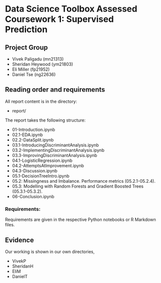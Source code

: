 # Data Science Toolbox Assessed Coursework 1: Supervised Prediction

## Project Group

- Vivek Paligadu (mn21313)
- Sheridan Heywood (ym21803)
- Eli Miller (fp21952)
- Daniel Tse (ng22636)

## Reading order and requirements

All report content is in the directory:

* report/

The report takes the following structure:

* 01-Introduction.ipynb
* 02.1-EDA.ipynb
* 02.2-DataSplit.ipynb
* 03.1-IntroducingDiscriminantAnalysis.ipynb
* 03.2-ImplementingDiscriminantAnalysis.ipynb
* 03.3-ImprovingDiscriminantAnalysis.ipynb
* 04.1-LogisticRegression.ipynb
* 04.2-AttemptsAtImprovement.ipynb
* 04.3-Discussion.ipynb
* 05.1-DecisionTreeIntro.ipynb
* 05.2: Missingness and Imbalance. Performance metrics (05.2.1-05.2.4).
* 05.3: Modelling with Random Forests and Gradient Boosted Trees (05.3.1-05.3.2).
* 06-Conclusion.ipynb

### Requirements:

Requirements are given in the respective Python notebooks or R Markdown files.

## Evidence

Our working is shown in our own directories,

* VivekP
* SheridanH
* EliM
* DanielT
